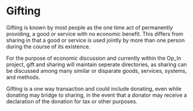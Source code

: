 Gifting
=======

Gifting is known by most people as the one time act of permanently providing, a good or service with no economic benefit.  This differs from sharing in that a good or service is used jointly by more than one person during the course of its existence.

For the purpose of economic discussion and currently within the Op_In project, gift and sharing will maintain seperate directories, as sharing can be discussed among many similar or disparate goods, services, systems, and methods.

Gifting is a one way transaction and could include donating, even while donating may bridge to sharing, in the event that a donator may receive a declaration of the donation for tax or other purposes.
